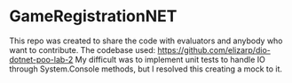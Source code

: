 # GameRegistrationNET

This repo was created to share the code with evaluators and anybody who want to contribute.
The codebase used: <https://github.com/elizarp/dio-dotnet-poo-lab-2>
My difficult was to implement unit tests to handle IO through System.Console methods, but I resolved this creating a mock to it.
